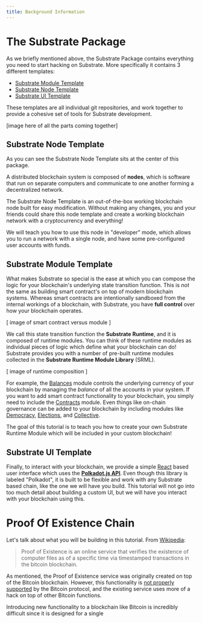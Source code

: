 ```yaml
---
title: Background Information
---
```


# The Substrate Package

As we briefly mentioned above, the Substrate Package contains everything you need to start hacking on Substrate. More specifically it contains 3 different templates:

* [Substrate Module Template](https://github.com/substrate-developer-hub/substrate-module-template/)
* [Substrate Node Template](https://github.com/substrate-developer-hub/substrate-node-template/)
* [Substrate UI Template](https://github.com/substrate-developer-hub/substrate-ui-template/)

These templates are all individual git repositories, and work together to provide a cohesive set of tools for Substrate development.

[image here of all the parts coming together]

## Substrate Node Template

As you can see the Substrate Node Template sits at the center of this package.

A distributed blockchain system is composed of **nodes**, which is software that run on separate computers and communicate to one another forming a decentralized network.

The Substrate Node Template is an out-of-the-box working blockchain node built for easy modification. Without making any changes, you and your friends could share this node template and create a working blockchain network with a cryptocurrency and everything!

We will teach you how to use this node in "developer" mode, which allows you to run a network with a single node, and have some pre-configured user accounts with funds.

## Substrate Module Template

What makes Substrate so special is the ease at which you can compose the logic for your blockchain's underlying state transition function. This is _not_ the same as building smart contract's on top of modern blockchain systems. Whereas smart contracts are intentionally sandboxed from the internal workings of a blockchain, with Substrate, you have **full control** over how your blockchain operates.

[ image of smart contract versus module ]

We call this state transition function the **Substrate Runtime**, and it is composed of runtime modules. You can think of these runtime modules as individual pieces of logic which define what your blockchain can do! Substrate provides you with a number of pre-built runtime modules collected in the **Substrate Runtime Module Library** (SRML).

[ image of runtime composition ]

For example, the [Balances](https://substrate.dev/rustdocs/master/srml_balances/index.html) module controls the underlying currency of your blockchain by managing the _balance_ of all the accounts in your system. If you want to add smart contract functionality to your blockchain, you simply need to include the [Contracts](https://substrate.dev/rustdocs/master/srml_contracts/index.html) module. Even things like on-chain governance can be added to your blockchain by including modules like [Democracy](https://substrate.dev/rustdocs/master/srml_democracy/index.html), [Elections](https://substrate.dev/rustdocs/master/srml_elections/index.html), and [Collective](https://substrate.dev/rustdocs/master/srml_collective/index.html).

The goal of this tutorial is to teach you how to create your own Substrate Runtime Module which will be included in your custom blockchain!

## Substrate UI Template

Finally, to interact with your blockchain, we provide a simple [React](https://reactjs.org/) based user interface which uses the [**Polkadot.js API**](https://github.com/polkadot-js/api/). Even though this library is labeled "Polkadot", it is built to be flexible and work with any Substrate based chain, like the one we will have you build. This tutorial will not go into too much detail about building a custom UI, but we will have you interact with your blockchain using this.

# Proof Of Existence Chain

Let's talk about what you will be building in this tutorial. From [Wikipedia](https://en.wikipedia.org/wiki/Proof_of_Existence): 

> Proof of Existence is an online service that verifies the existence of computer files as of a specific time via timestamped transactions in the bitcoin blockchain.

As mentioned, the Proof of Existence service was originally created on top of the Bitcoin blockchain. However, this functionality is [not properly supported](https://en.bitcoin.it/wiki/OP_RETURN) by the Bitcoin protocol, and the existing service uses more of a hack on top of other Bitcoin functions.

Introducing new functionality to a blockchain like Bitcoin is incredibly difficult since it is designed for a single 

